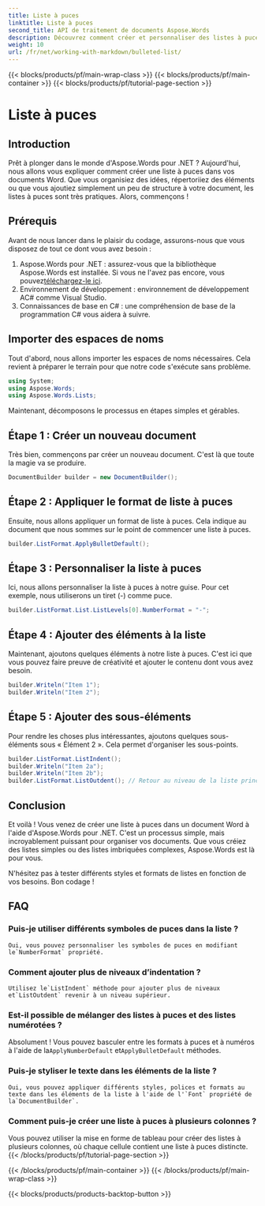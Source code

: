 ```yaml
---
title: Liste à puces
linktitle: Liste à puces
second_title: API de traitement de documents Aspose.Words
description: Découvrez comment créer et personnaliser des listes à puces dans des documents Word à l'aide d'Aspose.Words pour .NET avec ce guide étape par étape.
weight: 10
url: /fr/net/working-with-markdown/bulleted-list/
---
```


{{< blocks/products/pf/main-wrap-class >}}
{{< blocks/products/pf/main-container >}}
{{< blocks/products/pf/tutorial-page-section >}}

# Liste à puces

## Introduction

Prêt à plonger dans le monde d'Aspose.Words pour .NET ? Aujourd'hui, nous allons vous expliquer comment créer une liste à puces dans vos documents Word. Que vous organisiez des idées, répertoriiez des éléments ou que vous ajoutiez simplement un peu de structure à votre document, les listes à puces sont très pratiques. Alors, commençons !

## Prérequis

Avant de nous lancer dans le plaisir du codage, assurons-nous que vous disposez de tout ce dont vous avez besoin :

1.  Aspose.Words pour .NET : assurez-vous que la bibliothèque Aspose.Words est installée. Si vous ne l'avez pas encore, vous pouvez[téléchargez-le ici](https://releases.aspose.com/words/net/).
2. Environnement de développement : environnement de développement AC# comme Visual Studio.
3. Connaissances de base en C# : une compréhension de base de la programmation C# vous aidera à suivre.

## Importer des espaces de noms

Tout d'abord, nous allons importer les espaces de noms nécessaires. Cela revient à préparer le terrain pour que notre code s'exécute sans problème.

```csharp
using System;
using Aspose.Words;
using Aspose.Words.Lists;
```

Maintenant, décomposons le processus en étapes simples et gérables.

## Étape 1 : Créer un nouveau document

Très bien, commençons par créer un nouveau document. C'est là que toute la magie va se produire.

```csharp
DocumentBuilder builder = new DocumentBuilder();
```

## Étape 2 : Appliquer le format de liste à puces

Ensuite, nous allons appliquer un format de liste à puces. Cela indique au document que nous sommes sur le point de commencer une liste à puces.

```csharp
builder.ListFormat.ApplyBulletDefault();
```

## Étape 3 : Personnaliser la liste à puces

Ici, nous allons personnaliser la liste à puces à notre guise. Pour cet exemple, nous utiliserons un tiret (-) comme puce.

```csharp
builder.ListFormat.List.ListLevels[0].NumberFormat = "-";
```

## Étape 4 : Ajouter des éléments à la liste

Maintenant, ajoutons quelques éléments à notre liste à puces. C'est ici que vous pouvez faire preuve de créativité et ajouter le contenu dont vous avez besoin.

```csharp
builder.Writeln("Item 1");
builder.Writeln("Item 2");
```

## Étape 5 : Ajouter des sous-éléments

Pour rendre les choses plus intéressantes, ajoutons quelques sous-éléments sous « Élément 2 ». Cela permet d'organiser les sous-points.

```csharp
builder.ListFormat.ListIndent();
builder.Writeln("Item 2a");
builder.Writeln("Item 2b");
builder.ListFormat.ListOutdent(); // Retour au niveau de la liste principale
```

## Conclusion

Et voilà ! Vous venez de créer une liste à puces dans un document Word à l'aide d'Aspose.Words pour .NET. C'est un processus simple, mais incroyablement puissant pour organiser vos documents. Que vous créiez des listes simples ou des listes imbriquées complexes, Aspose.Words est là pour vous.

N'hésitez pas à tester différents styles et formats de listes en fonction de vos besoins. Bon codage !

## FAQ

### Puis-je utiliser différents symboles de puces dans la liste ?
    Oui, vous pouvez personnaliser les symboles de puces en modifiant le`NumberFormat` propriété.

### Comment ajouter plus de niveaux d’indentation ?
    Utilisez le`ListIndent` méthode pour ajouter plus de niveaux et`ListOutdent` revenir à un niveau supérieur.

### Est-il possible de mélanger des listes à puces et des listes numérotées ?
   Absolument ! Vous pouvez basculer entre les formats à puces et à numéros à l'aide de la`ApplyNumberDefault` et`ApplyBulletDefault` méthodes.

### Puis-je styliser le texte dans les éléments de la liste ?
    Oui, vous pouvez appliquer différents styles, polices et formats au texte dans les éléments de la liste à l'aide de l'`Font` propriété de la`DocumentBuilder`.

### Comment puis-je créer une liste à puces à plusieurs colonnes ?
   Vous pouvez utiliser la mise en forme de tableau pour créer des listes à plusieurs colonnes, où chaque cellule contient une liste à puces distincte.
{{< /blocks/products/pf/tutorial-page-section >}}

{{< /blocks/products/pf/main-container >}}
{{< /blocks/products/pf/main-wrap-class >}}

{{< blocks/products/products-backtop-button >}}
